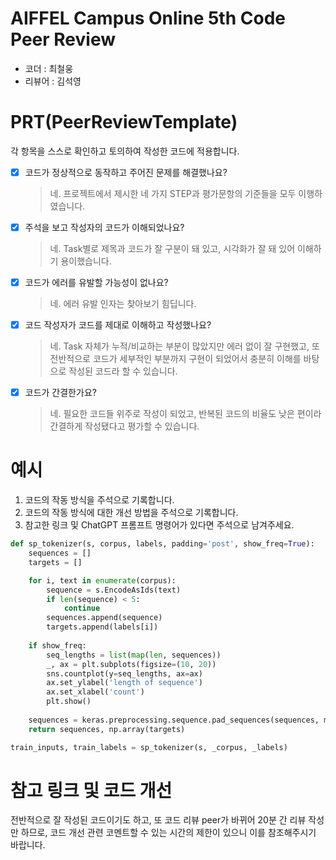 # AIFFEL Campus Online 5th Code Peer Review
- 코더 : 최철웅
- 리뷰어 : 김석영


# PRT(PeerReviewTemplate) 
각 항목을 스스로 확인하고 토의하여 작성한 코드에 적용합니다.

- [X] 코드가 정상적으로 동작하고 주어진 문제를 해결했나요?
  > 네. 프로젝트에서 제시한 네 가지 STEP과 평가문항의 기준들을 모두 이행하였습니다.
- [X] 주석을 보고 작성자의 코드가 이해되었나요?
  > 네. Task별로 제목과 코드가 잘 구분이 돼 있고, 시각화가 잘 돼 있어 이해하기 용이했습니다.
- [X] 코드가 에러를 유발할 가능성이 없나요?
  > 네. 에러 유발 인자는 찾아보기 힘딥니다.
- [X] 코드 작성자가 코드를 제대로 이해하고 작성했나요?
  > 네. Task 자체가 누적/비교하는 부분이 많았지만 에러 없이 잘 구현했고, 또 전반적으로 코드가 세부적인 부분까지 구현이 되었어서 충분히 이해를 바탕으로 작성된 코드라 할 수 있습니다.
- [X] 코드가 간결한가요?
  > 네. 필요한 코드들 위주로 작성이 되었고, 반복된 코드의 비율도 낮은 편이라 간결하게 작성됐다고 평가할 수 있습니다.

# 예시
1. 코드의 작동 방식을 주석으로 기록합니다.
2. 코드의 작동 방식에 대한 개선 방법을 주석으로 기록합니다.
3. 참고한 링크 및 ChatGPT 프롬프트 명령어가 있다면 주석으로 남겨주세요.
```python
def sp_tokenizer(s, corpus, labels, padding='post', show_freq=True):
    sequences = []
    targets = []

    for i, text in enumerate(corpus):
        sequence = s.EncodeAsIds(text)
        if len(sequence) < 5:
            continue
        sequences.append(sequence)
        targets.append(labels[i])
    
    if show_freq:
        seq_lengths = list(map(len, sequences))
        _, ax = plt.subplots(figsize=(10, 20))
        sns.countplot(y=seq_lengths, ax=ax)
        ax.set_ylabel('length of sequence')
        ax.set_xlabel('count')
        plt.show()
    
    sequences = keras.preprocessing.sequence.pad_sequences(sequences, maxlen=70, padding=padding)
    return sequences, np.array(targets)

train_inputs, train_labels = sp_tokenizer(s, _corpus, _labels)
```

# 참고 링크 및 코드 개선
전반적으로 잘 작성된 코드이기도 하고, 또 코드 리뷰 peer가 바뀌어 20분 간 리뷰 작성만 하므로, 
코드 개선 관련 코멘트할 수 있는 시간의 제한이 있으니 이를 참조해주시기 바랍니다.
